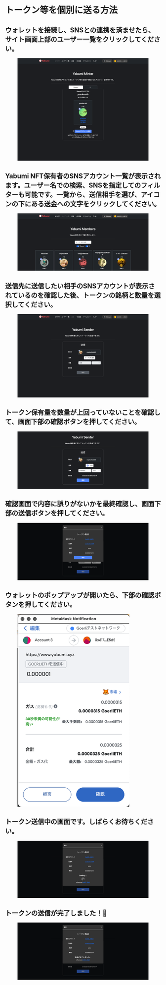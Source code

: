 # トークン等を個別に送る方法

## ウォレットを接続し、SNSとの連携を済ませたら、サイト画面上部のユーザー一覧をクリックしてください。

<figure><img src="../../.gitbook/assets/FireShot Capture 050 - Yabumi Minter - www.yabumi.xyz.png" alt=""><figcaption></figcaption></figure>

## Yabumi NFT保有者のSNSアカウント一覧が表示されます。ユーザー名での検索、SNSを指定してのフィルターも可能です。一覧から、送信相手を選び、アイコンの下にある送金への文字をクリックしてください。

<figure><img src="../../.gitbook/assets/FireShot Capture 055 - Yabumi Members - www.yabumi.xyz.png" alt=""><figcaption></figcaption></figure>

## 送信先に送信したい相手のSNSアカウントが表示されているのを確認した後、トークンの銘柄と数量を選択してください。

<figure><img src="../../.gitbook/assets/FireShot Capture 056 - Yabumi Sender - www.yabumi.xyz.png" alt=""><figcaption></figcaption></figure>

## トークン保有量を数量が上回っていないことを確認して、画面下部の確認ボタンを押してください。

<figure><img src="../../.gitbook/assets/FireShot Capture 057 - Yabumi Sender - www.yabumi.xyz.png" alt=""><figcaption></figcaption></figure>

## 確認画面で内容に誤りがないかを最終確認し、画面下部の送信ボタンを押してください。

<figure><img src="../../.gitbook/assets/FireShot Capture 058 - Yabumi Sender - www.yabumi.xyz.png" alt=""><figcaption></figcaption></figure>

## ウォレットのポップアップが開いたら、下部の確認ボタンを押してください。

<figure><img src="../../.gitbook/assets/スクリーンショット 2023-10-04 8.27.23.png" alt=""><figcaption></figcaption></figure>

## トークン送信中の画面です。しばらくお待ちください。

<figure><img src="../../.gitbook/assets/FireShot Capture 059 - Yabumi Sender - www.yabumi.xyz.png" alt=""><figcaption></figcaption></figure>

## トークンの送信が完了しました！🎉

<figure><img src="../../.gitbook/assets/FireShot Capture 060 - Yabumi Sender - www.yabumi.xyz.png" alt=""><figcaption></figcaption></figure>

